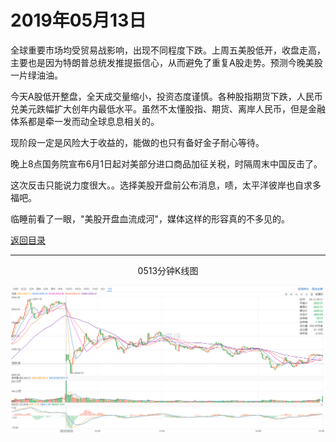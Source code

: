# 2019年05月13日

全球重要市场均受贸易战影响，出现不同程度下跌。上周五美股低开，收盘走高，主要也是因为特朗普总统发推提振信心，从而避免了重复A股走势。预测今晚美股一片绿油油。

今天A股低开整盘，全天成交量缩小，投资态度谨慎。各种股指期货下跌，人民币兑美元跌幅扩大创年内最低水平。虽然不太懂股指、期货、离岸人民币，但是金融体系都是牵一发而动全球息息相关的。

现阶段一定是风险大于收益的，能做的也只有备好金子耐心等待。

晚上8点国务院宣布6月1日起对美部分进口商品加征关税，时隔周末中国反击了。

这次反击只能说力度很大。。选择美股开盘前公布消息，啧，太平洋彼岸也自求多福吧。

临睡前看了一眼，"美股开盘血流成河"，媒体这样的形容真的不多见的。

[返回目录](return)

---

<center>0513分钟K线图</center>

![K minute](https://github.com/gdoggy/investment-diary/blob/master/2019/RunChart/0513.png)



[return]:(https://github.com/gdoggy/investment-diary/blob/master/README.md)

